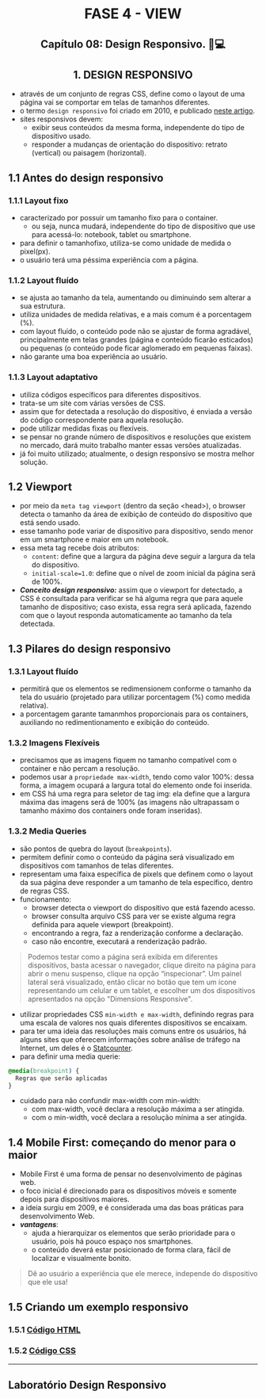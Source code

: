 <div id="fase03" align="center">
<h1>FASE 4 - VIEW</h1>
<h2>Capítulo 08: Design Responsivo. 📱💻</h2>
</div>

<div align="center">
<h2>1. DESIGN RESPONSIVO</h2>
</div>

- através de um conjunto de regras CSS, define como o layout de uma página vai se comportar em telas de tamanhos diferentes.
- o termo `design responsivo` foi criado em 2010, e publicado [neste artigo](https://alistapart.com/article/responsive-webdesign/).
- sites responsivos devem:
  - exibir seus conteúdos da mesma forma, independente do tipo de dispositivo usado.
  - responder a mudanças de orientação do dispositivo: retrato (vertical) ou paisagem (horizontal).

## 1.1 Antes do design responsivo

### 1.1.1 Layout fixo

- caracterizado por possuir um tamanho fixo para o container.
  - ou seja, nunca mudará, independente do tipo de dispositivo que use para acessá-lo: notebook, tablet ou smartphone.
- para definir o tamanhofixo, utiliza-se como unidade de medida o pixel(px).
- o usuário terá uma péssima experiência com a página.

### 1.1.2 Layout fluído

- se ajusta ao tamanho da tela, aumentando ou diminuindo sem alterar a sua estrutura. 
- utiliza unidades de medida relativas, e a mais comum é a porcentagem (%). 
- com layout fluído, o conteúdo pode não se ajustar de forma agradável, principalmente em telas grandes (página e conteúdo ficarão esticados) ou pequenas (o conteúdo pode ficar aglomerado em pequenas faixas). 
- não garante uma boa experiência ao usuário.

### 1.1.3 Layout adaptativo

- utiliza códigos específicos para diferentes dispositivos. 
- trata-se um site com várias versões de CSS.
- assim que for detectada a resolução do dispositivo, é enviada a versão do código correspondente para aquela resolução.
- pode utilizar medidas fixas ou flexíveis.
- se pensar no grande número de dispositivos e resoluções que existem no mercado, dará muito trabalho manter essas versões atualizadas.
- já foi muito utilizado; atualmente, o design responsivo se mostra melhor solução.

## 1.2 Viewport

- por meio da `meta tag viewport` (dentro da seção &lt;head&gt;), o browser detecta o tamanho da área de exibição de conteúdo do dispositivo que está sendo usado.
- esse tamanho pode variar de dispositivo para dispositivo, sendo menor em um smartphone e maior em um notebook. 
- essa meta tag recebe dois atributos: 
  - `content`: define que a largura da página deve seguir a largura da tela do dispositivo.
  - `initial-scale=1.0`: define que o nível de zoom inicial da página será de 100%.
- ***Conceito design responsivo:*** assim que o viewport for detectado, a CSS é consultada para verificar se há alguma regra que para aquele tamanho de dispositivo; caso exista, essa regra será aplicada, fazendo com que o layout responda automaticamente ao tamanho da tela detectada.

## 1.3 Pilares do design responsivo

### 1.3.1 Layout fluído

- permitirá que os elementos se redimensionem conforme o tamanho da tela do usuário (projetado para utilizar porcentagem (%) como medida relativa). 
- a porcentagem garante tamanmhos proporcionais para os containers, auxiliando no redimentionamento e exibição do conteúdo.

### 1.3.2 Imagens Flexíveis

- precisamos que as imagens fiquem no tamanho compatível com o container e não percam a resolução.
- podemos usar a `propriedade max-width`, tendo como valor 100%: dessa forma, a imagem ocupará a largura total do elemento onde foi inserida. 
- em CSS há uma regra para seletor de tag img: ela define que a largura máxima das imagens será de 100% (as imagens não ultrapassam o tamanho máximo dos containers onde foram inseridas).

### 1.3.2 Media Queries

- são pontos de quebra do layout (`breakpoints`). 
- permitem definir como o conteúdo da página será visualizado em dispositivos com tamanhos de telas diferentes.
- representam uma faixa específica de pixels que definem como o layout da sua página deve responder a um tamanho de tela específico, dentro de regras CSS. 
- funcionamento:
  - browser detecta o viewport do dispositivo que está fazendo acesso.
  - browser consulta arquivo CSS para ver se existe  alguma regra definida para aquele viewport (breakpoint).
  - encontrando a regra, faz a renderização conforme a declaração. 
  - caso não encontre, executará a renderização padrão.

> Podemos testar como a página será exibida em diferentes dispositivos, basta acessar o navegador, clique direito na página para abrir o menu suspenso, clique na opção “inspecionar”. Um painel lateral será visualizado, então clicar no botão que tem um ícone representando um celular e um tablet, e escolher um dos dispositivos apresentados na opção "Dimensions Responsive".

- utilizar propriedades CSS `min-width e max-width`, definindo regras para uma escala de valores nos quais diferentes dispositivos se encaixam.
- para ter uma ideia das resoluções mais comuns entre os usuários, há alguns sites que oferecem informações sobre análise de tráfego na Internet, um deles é o [Statcounter](https://gs.statcounter.com/screen-resolution-stats).
- para definir uma media querie:

~~~css
@media(breakpoint) { 
  Regras que serão aplicadas
}
~~~

- cuidado para não confundir max-width com min-width: 
  - com max-width, você declara a resolução máxima a ser atingida.
  - com o min-width, você declara a resolução mínima a ser atingida.

## 1.4 Mobile First: começando do menor para o maior

- Mobile First é uma forma de pensar no desenvolvimento de páginas web.
- o foco inicial é direcionado para os dispositivos móveis e somente depois para dispositivos maiores.
- a ideia surgiu em 2009, e é considerada uma das boas práticas para desenvolvimento Web.
- ***vantagens***:
  - ajuda a hierarquizar os elementos que serão prioridade para o usuário, pois há pouco espaço nos smartphones.
  - o conteúdo deverá estar posicionado de forma clara, fácil de localizar e visualmente bonito. 

> Dê ao usuário a experiência que ele merece, independe do dispositivo que ele usa!

## 1.5 Criando um exemplo responsivo
### 1.5.1 [Código HTML](./projetos/projeto10/pages/exemplo-aula.html)
### 1.5.2 [Código CSS](./projetos/projeto10/css/exemplo-aula.css)

---

## Laboratório Design Responsivo